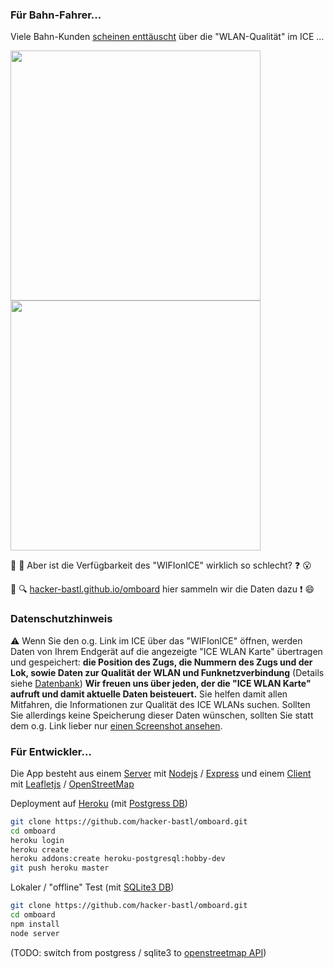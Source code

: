### Für Bahn-Fahrer...

Viele Bahn-Kunden [scheinen enttäuscht](https://twitter.com/hashtag/WiFioniCE?src=hash) über die "WLAN-Qualität" im ICE ...

<kbd><img src="https://raw.githubusercontent.com/hacker-bastl/omboard/master/docs/screenshot-safari.png" width="400" height="400" /></kbd> <kbd><img src="https://raw.githubusercontent.com/hacker-bastl/omboard/master/docs/screenshot-chrome.png" width="400" height="400" /></kbd>

:bullettrain_side: :satellite: Aber ist die Verfügbarkeit des "WIFIonICE" wirklich so schlecht? :question: :open_mouth:

:signal_strength: :mag: [hacker-bastl.github.io/omboard](https://hacker-bastl.github.io/omboard/) hier sammeln wir die Daten dazu :exclamation: :smile:


### Datenschutzhinweis

:warning: Wenn Sie den o.g. Link im ICE über das "WIFIonICE" öffnen, werden Daten von Ihrem Endgerät auf die angezeigte "ICE WLAN Karte" übertragen und gespeichert:
**die Position des Zugs, die Nummern des Zugs und der Lok, sowie Daten zur Qualität der WLAN und Funknetzverbindung**
(Details siehe [Datenbank](postgres.js))
**Wir freuen uns über jeden, der die "ICE WLAN Karte" aufruft und damit aktuelle Daten beisteuert.**
Sie helfen damit allen Mitfahren, die Informationen zur Qualität des ICE WLANs suchen.
Sollten Sie allerdings keine Speicherung dieser Daten wünschen, sollten Sie statt dem o.g. Link lieber nur [einen Screenshot ansehen](https://raw.githubusercontent.com/hacker-bastl/omboard/master/docs/screenshot-safari.png).


### Für Entwickler...

Die App besteht aus einem [Server](application.js) mit [Nodejs](https://nodejs.org/api/) / [Express](http://expressjs.com/api.html) und einem [Client](docs/client.js) mit [Leafletjs](http://leafletjs.com/reference.html) / [OpenStreetMap](https://www.openstreetmap.org/)

Deployment auf [Heroku](https://devcenter.heroku.com/articles/getting-started-with-nodejs#introduction) (mit [Postgress DB](postgress.js))

```bash
git clone https://github.com/hacker-bastl/omboard.git
cd omboard
heroku login
heroku create
heroku addons:create heroku-postgresql:hobby-dev
git push heroku master
```

Lokaler / "offline" Test (mit [SQLite3 DB](sqlite3.js))

```bash
git clone https://github.com/hacker-bastl/omboard.git
cd omboard
npm install
node server
```

(TODO: switch from postgress / sqlite3 to [openstreetmap API](http://wiki.openstreetmap.org/wiki/API_v0.6))
